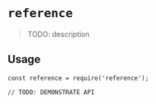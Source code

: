 # `reference`

> TODO: description

## Usage

```
const reference = require('reference');

// TODO: DEMONSTRATE API
```

